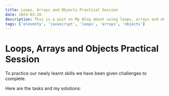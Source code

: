 ```yaml
---
title: Loops, Arrays and Objects Practical Session
date: 2024-03-28
description: This is a post on My Blog about using loops, arrays and objects in Javascript
tags: ['eleventy', 'javascript', 'loops', 'arrays', 'objects']
---
```

# Loops, Arrays and Objects Practical Session

To practice our newly learnt skills we have been given challenges to complete.

Here are the tasks and my solutions:

